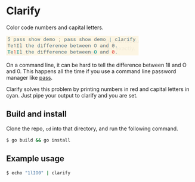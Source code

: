 Clarify
==========

Color code numbers and capital letters.

![Example Image](example.png)

On a command line, it can be hard to tell the difference between 1lI and O and 0. This happens all the time if you use a command line password manager like [pass](https://www.passwordstore.org/).

Clarify solves this problem by printing numbers in red and capital letters in cyan. Just pipe your output to clarify and you are set.


## Build and install

Clone the repo, `cd` into that directory, and run the following command.
```bash
$ go build && go install
```

## Example usage
```bash
$ echo "1lIO0" | clarify
```

